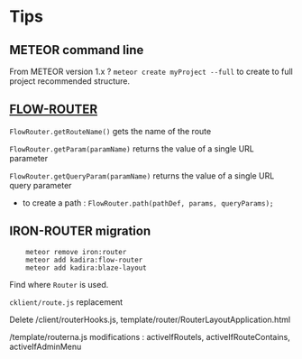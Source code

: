 # Tips

## METEOR command line

From METEOR version 1.x ? `meteor create myProject --full` to create to full project recommended structure.

## [FLOW-ROUTER](https://github.com/kadirahq/flow-router#api)

`FlowRouter.getRouteName()` gets the name of the route

`FlowRouter.getParam(paramName)` returns the value of a single URL parameter

`FlowRouter.getQueryParam(paramName)` returns the value of a single URL query parameter

- to create a path : `FlowRouter.path(pathDef, params, queryParams);`



## IRON-ROUTER migration

        meteor remove iron:router
        meteor add kadira:flow-router
        meteor add kadira:blaze-layout

Find where `Router` is used.

`cklient/route.js` replacement

Delete /client/routerHooks.js, template/router/RouterLayoutApplication.html

/template/routerna.js modifications : activeIfRouteIs, activeIfRouteContains, activeIfAdminMenu


